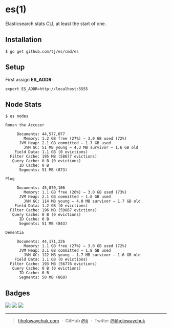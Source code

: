 
# es(1)

Elasticsearch stats CLI, at least the start of one.

## Installation

```
$ go get github.com/tj/es/cmd/es
```

## Setup

First assign __ES_ADDR__:

```
export ES_ADDR=http://localhost:5555
```

## Node Stats

```
$ es nodes

Ronan the Accuser

     Documents: 44,577,077
        Memory: 1.2 GB free (27%) – 3.0 GB used (72%)
      JVM Heap: 2.1 GB committed – 1.7 GB used
        JVM GC: 51 MB young – 4.3 MB survivor – 1.6 GB old
    Field Data: 1.1 GB (0 evictions)
  Filter Cache: 195 MB (58677 evictions)
   Query Cache: 0 B (0 evictions)
      ID Cache: 0 B
      Segments: 51 MB (873)

Plug

     Documents: 45,870,106
        Memory: 1.1 GB free (26%) – 3.0 GB used (73%)
      JVM Heap: 2.1 GB committed – 1.8 GB used
        JVM GC: 114 MB young – 4.0 MB survivor – 1.7 GB old
    Field Data: 1.2 GB (0 evictions)
  Filter Cache: 196 MB (59867 evictions)
   Query Cache: 0 B (0 evictions)
      ID Cache: 0 B
      Segments: 51 MB (843)

Dementia

     Documents: 44,171,226
        Memory: 1.1 GB free (27%) – 3.0 GB used (72%)
      JVM Heap: 2.1 GB committed – 1.8 GB used
        JVM GC: 122 MB young – 1.7 MB survivor – 1.6 GB old
    Field Data: 1.1 GB (0 evictions)
  Filter Cache: 193 MB (56776 evictions)
   Query Cache: 0 B (0 evictions)
      ID Cache: 0 B
      Segments: 50 MB (860)
```

## Badges

![](https://img.shields.io/badge/license-MIT-blue.svg)
![](https://img.shields.io/badge/status-stable-green.svg)
[![](http://apex.sh/images/badge.svg)](https://apex.sh/ping/)

---

> [tjholowaychuk.com](http://tjholowaychuk.com) &nbsp;&middot;&nbsp;
> GitHub [@tj](https://github.com/tj) &nbsp;&middot;&nbsp;
> Twitter [@tjholowaychuk](https://twitter.com/tjholowaychuk)
